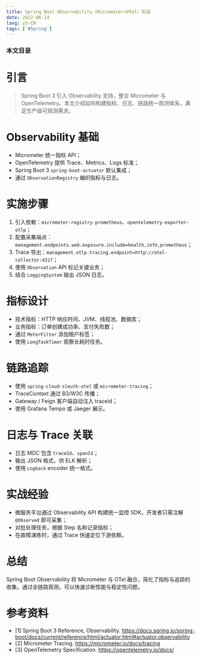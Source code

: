 ```yaml
---
title: Spring Boot Observability（Micrometer+OTel）实战
date: 2022-06-14
lang: zh-CN
tags: ['#Spring']
---
```


### 本文目录
<!-- toc -->

# 引言
> Spring Boot 3 引入 Observability 支持，整合 Micrometer 与 OpenTelemetry。本文介绍如何构建指标、日志、链路统一观测体系，满足生产级可观测需求。

# Observability 基础
- Micrometer 统一指标 API；
- OpenTelemetry 提供 Trace、Metrics、Logs 标准；
- Spring Boot 3 `spring-boot-actuator` 默认集成；
- 通过 `ObservationRegistry` 编织指标与日志。

# 实施步骤
1. 引入依赖：`micrometer-registry-prometheus`、`opentelemetry-exporter-otlp`；
2. 配置采集端点：`management.endpoints.web.exposure.include=health,info,prometheus`；
3. Trace 导出：`management.otlp.tracing.endpoint=http://otel-collector:4317`；
4. 使用 `Observation` API 标记关键业务；
5. 结合 `LoggingSystem` 输出 JSON 日志。

# 指标设计
- 技术指标：HTTP 响应时间、JVM、线程池、数据库；
- 业务指标：订单创建成功率、支付失败数；
- 通过 `MeterFilter` 添加租户标签；
- 使用 `LongTaskTimer` 观察长耗时任务。

# 链路追踪
- 使用 `spring-cloud-sleuth-otel` 或 `micrometer-tracing`；
- TraceContext 通过 B3/W3C 传播；
- Gateway / Feign 客户端自动注入 traceid；
- 使用 Grafana Tempo 或 Jaeger 展示。

# 日志与 Trace 关联
- 日志 MDC 包含 `traceId`、`spanId`；
- 输出 JSON 格式，供 ELK 解析；
- 使用 `Logback` encoder 统一格式。

# 实战经验
- 微服务平台通过 Observability API 构建统一监控 SDK，开发者只需注解 `@Observed` 即可采集；
- 对批处理任务，根据 Step 名称记录指标；
- 在故障演练时，通过 Trace 快速定位下游依赖。

# 总结
Spring Boot Observability 将 Micrometer 与 OTel 融合，简化了指标与追踪的收集。通过全链路观测，可以快速诊断性能与稳定性问题。

# 参考资料
- [1] Spring Boot 3 Reference, Observability. https://docs.spring.io/spring-boot/docs/current/reference/html/actuator.html#actuator.observability
- [2] Micrometer Tracing. https://micrometer.io/docs/tracing
- [3] OpenTelemetry Specification. https://opentelemetry.io/docs/

